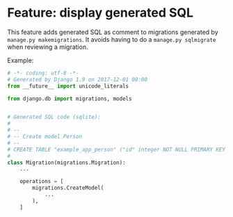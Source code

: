 Feature: display generated SQL
==============================

This feature adds generated SQL as comment to migrations generated by `manage.py makemigrations`.
It avoids having to do a `manage.py sqlmigrate` when reviewing a migration.

Example:

```python
# -*- coding: utf-8 -*-
# Generated by Django 1.9 on 2017-12-01 00:00
from __future__ import unicode_literals

from django.db import migrations, models


# Generated SQL code (sqlite):
#
# --
# -- Create model Person
# --
# CREATE TABLE "example_app_person" ("id" integer NOT NULL PRIMARY KEY AUTOINCREMENT, "name" varchar(100) NOT NULL);
#
class Migration(migrations.Migration):
    ...

    operations = [
        migrations.CreateModel(
            ...
        ),
    ]
```
